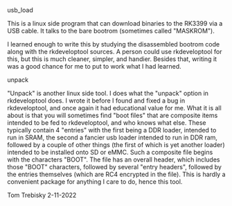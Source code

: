 usb_load

This is a linux side program that can download binaries to the RK3399
via a USB cable.  It talks to the bare bootrom (sometimes called "MASKROM").

I learned enough to write this by studying the disassembled bootrom code along
with the rkdeveloptool sources.  A person could use rkdeveloptool for this,
but this is much cleaner, simpler, and handier.  Besides that, writing it was
a good chance for me to put to work what I had learned.

unpack

"Unpack" is another linux side tool.  I does what the "unpack" option in rkdeveloptool
does.  I wrote it before I found and fixed a bug in rkdeveloptool, and once again
it had educational value for me.  What it is all about is that you will sometimes
find "boot files" that are composite items intended to be fed to rkdeveloptool, and
who knows what else.  These typically contain 4 "entries" with the first being a
DDR loader, intended to run in SRAM, the second a fancier usb loader intended to
run in DDR ram, followed by a couple of other things (the first of which is yet
another loader) intended to be installed onto SD or eMMC.  Such a composite file
begins with the characters "BOOT". The file has an overall header,
which includes those "BOOT" characters, followed by several "entry headers",
followed by the entries themselves (which are RC4 encrypted in the file).
This is hardly a convenient package for anything I care to do, hence this tool.

Tom Trebisky  2-11-2022
